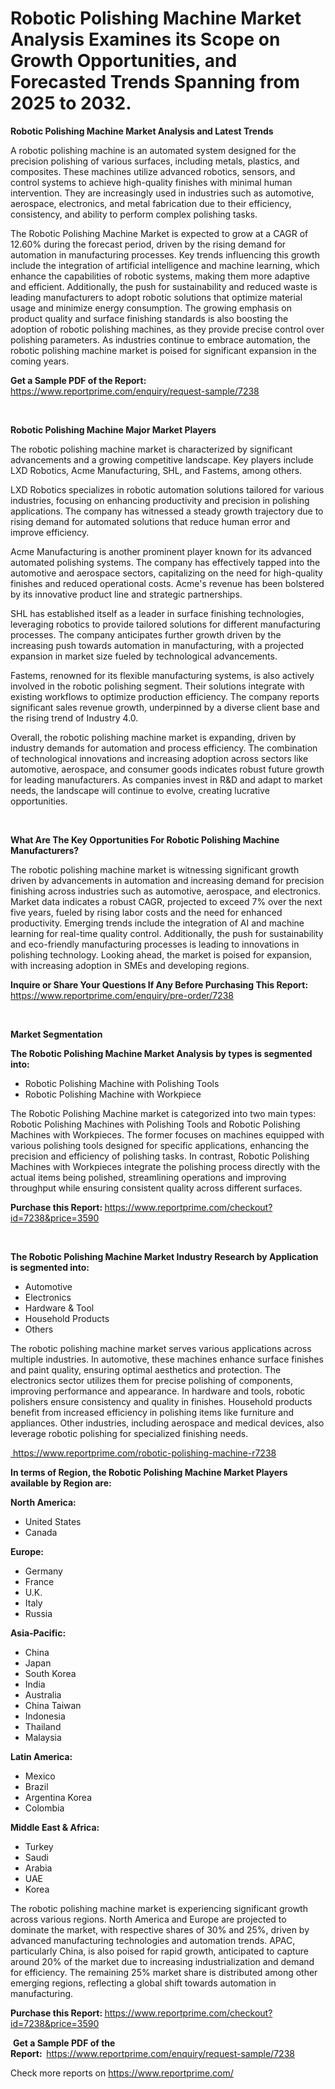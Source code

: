 <p><h1>Robotic Polishing Machine Market Analysis Examines its Scope on Growth Opportunities, and Forecasted Trends Spanning from 2025 to 2032.</h1></p><p><strong>Robotic Polishing Machine Market Analysis and Latest Trends</strong></p>
<p><p>A robotic polishing machine is an automated system designed for the precision polishing of various surfaces, including metals, plastics, and composites. These machines utilize advanced robotics, sensors, and control systems to achieve high-quality finishes with minimal human intervention. They are increasingly used in industries such as automotive, aerospace, electronics, and metal fabrication due to their efficiency, consistency, and ability to perform complex polishing tasks.</p><p>The Robotic Polishing Machine Market is expected to grow at a CAGR of 12.60% during the forecast period, driven by the rising demand for automation in manufacturing processes. Key trends influencing this growth include the integration of artificial intelligence and machine learning, which enhance the capabilities of robotic systems, making them more adaptive and efficient. Additionally, the push for sustainability and reduced waste is leading manufacturers to adopt robotic solutions that optimize material usage and minimize energy consumption. The growing emphasis on product quality and surface finishing standards is also boosting the adoption of robotic polishing machines, as they provide precise control over polishing parameters. As industries continue to embrace automation, the robotic polishing machine market is poised for significant expansion in the coming years.</p></p>
<p><strong>Get a Sample PDF of the Report:&nbsp;</strong> <a href="https://www.reportprime.com/enquiry/request-sample/7238?utm_campaign=3214&utm_medium=2&utm_source=Github&utm_content=ia&utm_term=19032025&utm_id=robotic-polishing-machine">https://www.reportprime.com/enquiry/request-sample/7238</a></p>
<p>&nbsp;</p>
<p><strong>Robotic Polishing Machine Major Market Players</strong></p>
<p><p>The robotic polishing machine market is characterized by significant advancements and a growing competitive landscape. Key players include LXD Robotics, Acme Manufacturing, SHL, and Fastems, among others. </p><p>LXD Robotics specializes in robotic automation solutions tailored for various industries, focusing on enhancing productivity and precision in polishing applications. The company has witnessed a steady growth trajectory due to rising demand for automated solutions that reduce human error and improve efficiency.</p><p>Acme Manufacturing is another prominent player known for its advanced automated polishing systems. The company has effectively tapped into the automotive and aerospace sectors, capitalizing on the need for high-quality finishes and reduced operational costs. Acme's revenue has been bolstered by its innovative product line and strategic partnerships.</p><p>SHL has established itself as a leader in surface finishing technologies, leveraging robotics to provide tailored solutions for different manufacturing processes. The company anticipates further growth driven by the increasing push towards automation in manufacturing, with a projected expansion in market size fueled by technological advancements.</p><p>Fastems, renowned for its flexible manufacturing systems, is also actively involved in the robotic polishing segment. Their solutions integrate with existing workflows to optimize production efficiency. The company reports significant sales revenue growth, underpinned by a diverse client base and the rising trend of Industry 4.0.</p><p>Overall, the robotic polishing machine market is expanding, driven by industry demands for automation and process efficiency. The combination of technological innovations and increasing adoption across sectors like automotive, aerospace, and consumer goods indicates robust future growth for leading manufacturers. As companies invest in R&D and adapt to market needs, the landscape will continue to evolve, creating lucrative opportunities.</p></p>
<p>&nbsp;</p>
<p><strong>What Are The Key Opportunities For Robotic Polishing Machine Manufacturers?</strong></p>
<p><p>The robotic polishing machine market is witnessing significant growth driven by advancements in automation and increasing demand for precision finishing across industries such as automotive, aerospace, and electronics. Market data indicates a robust CAGR, projected to exceed 7% over the next five years, fueled by rising labor costs and the need for enhanced productivity. Emerging trends include the integration of AI and machine learning for real-time quality control. Additionally, the push for sustainability and eco-friendly manufacturing processes is leading to innovations in polishing technology. Looking ahead, the market is poised for expansion, with increasing adoption in SMEs and developing regions.</p></p>
<p><strong>Inquire or Share Your Questions If Any Before Purchasing This Report:</strong> <a href="https://www.reportprime.com/enquiry/pre-order/7238?utm_campaign=3214&utm_medium=2&utm_source=Github&utm_content=ia&utm_term=19032025&utm_id=robotic-polishing-machine">https://www.reportprime.com/enquiry/pre-order/7238</a></p>
<p>&nbsp;</p>
<p><strong>Market Segmentation</strong></p>
<p><strong>The Robotic Polishing Machine Market Analysis by types is segmented into:</strong></p>
<p><ul><li>Robotic Polishing Machine with Polishing Tools</li><li>Robotic Polishing Machine with Workpiece</li></ul></p>
<p><p>The Robotic Polishing Machine market is categorized into two main types: Robotic Polishing Machines with Polishing Tools and Robotic Polishing Machines with Workpieces. The former focuses on machines equipped with various polishing tools designed for specific applications, enhancing the precision and efficiency of polishing tasks. In contrast, Robotic Polishing Machines with Workpieces integrate the polishing process directly with the actual items being polished, streamlining operations and improving throughput while ensuring consistent quality across different surfaces.</p></p>
<p><strong>Purchase this Report:&nbsp;</strong><a href="https://www.reportprime.com/checkout?id=7238&price=3590&utm_campaign=3214&utm_medium=2&utm_source=Github&utm_content=ia&utm_term=19032025&utm_id=robotic-polishing-machine">https://www.reportprime.com/checkout?id=7238&price=3590</a></p>
<p>&nbsp;</p>
<p><strong>The Robotic Polishing Machine Market Industry Research by Application is segmented into:</strong></p>
<p><ul><li>Automotive</li><li>Electronics</li><li>Hardware & Tool</li><li>Household Products</li><li>Others</li></ul></p>
<p><p>The robotic polishing machine market serves various applications across multiple industries. In automotive, these machines enhance surface finishes and paint quality, ensuring optimal aesthetics and protection. The electronics sector utilizes them for precise polishing of components, improving performance and appearance. In hardware and tools, robotic polishers ensure consistency and quality in finishes. Household products benefit from increased efficiency in polishing items like furniture and appliances. Other industries, including aerospace and medical devices, also leverage robotic polishing for specialized finishing needs.</p></p>
<p><a href="https://www.reportprime.com/robotic-polishing-machine-r7238?utm_campaign=3214&utm_medium=2&utm_source=Github&utm_content=ia&utm_term=19032025&utm_id=robotic-polishing-machine">&nbsp;https://www.reportprime.com/robotic-polishing-machine-r7238</a></p>
<p><strong>In terms of Region, the Robotic Polishing Machine Market Players available by Region are:</strong></p>
<p>
    <p> <strong> North America: </strong>
        <ul>
            <li>United States</li>
            <li>Canada</li>
        </ul>
        </p> 
    <p> <strong> Europe: </strong>
        <ul>
            <li>Germany</li>
            <li>France</li>
            <li>U.K.</li>
            <li>Italy</li>
            <li>Russia</li>
        </ul>
        </p> 
    <p> <strong> Asia-Pacific: </strong>
        <ul>
            <li>China</li>
            <li>Japan</li>
            <li>South Korea</li>
            <li>India</li>
            <li>Australia</li>
            <li>China Taiwan</li>
            <li>Indonesia</li>
            <li>Thailand</li>
            <li>Malaysia</li>
        </ul>
        </p> 
    <p> <strong> Latin America: </strong>
        <ul>
            <li>Mexico</li>
            <li>Brazil</li>
            <li>Argentina Korea</li>
            <li>Colombia</li>
        </ul>
        </p> 
    <p> <strong> Middle East & Africa: </strong>
        <ul>
            <li>Turkey</li>
            <li>Saudi</li>
            <li>Arabia</li>
            <li>UAE</li>
            <li>Korea</li>
        </ul>
    </p>
    </p>
<p><p>The robotic polishing machine market is experiencing significant growth across various regions. North America and Europe are projected to dominate the market, with respective shares of 30% and 25%, driven by advanced manufacturing technologies and automation trends. APAC, particularly China, is also poised for rapid growth, anticipated to capture around 20% of the market due to increasing industrialization and demand for efficiency. The remaining 25% market share is distributed among other emerging regions, reflecting a global shift towards automation in manufacturing.</p></p>
<p><strong>Purchase this Report: </strong><a href="https://www.reportprime.com/checkout?id=7238&price=3590&utm_campaign=3214&utm_medium=2&utm_source=Github&utm_content=ia&utm_term=19032025&utm_id=robotic-polishing-machine">https://www.reportprime.com/checkout?id=7238&price=3590</a></p>
<p>&nbsp;<strong>Get a Sample PDF of the Report:&nbsp;&nbsp;</strong><a href="https://www.reportprime.com/enquiry/request-sample/7238?utm_campaign=3214&utm_medium=2&utm_source=Github&utm_content=ia&utm_term=19032025&utm_id=robotic-polishing-machine">https://www.reportprime.com/enquiry/request-sample/7238</a></p>
<p><strong></strong></p>
<p>Check more reports on <a href="https://www.reportprime.com/?utm_campaign=3214&utm_medium=2&utm_source=Github&utm_content=ia&utm_term=19032025&utm_id=robotic-polishing-machine">https://www.reportprime.com/</a></p>